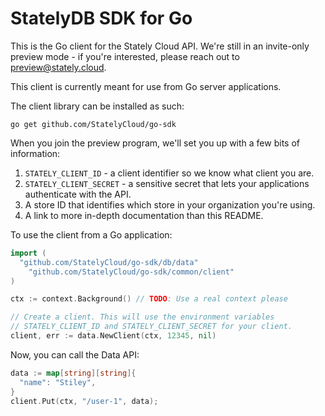 # StatelyDB SDK for Go

This is the Go client for the Stately Cloud API. We're still in an invite-only
preview mode - if you're interested, please reach out to preview@stately.cloud.

This client is currently meant for use from Go server applications.

The client library can be installed as such:

```
go get github.com/StatelyCloud/go-sdk
```

When you join the preview program, we'll set you up with a few bits of information:

1. `STATELY_CLIENT_ID` - a client identifier so we know what client you are.
2. `STATELY_CLIENT_SECRET` - a sensitive secret that lets your applications authenticate with the API.
3. A store ID that identifies which store in your organization you're using.
4. A link to more in-depth documentation than this README.

To use the client from a Go application:

```go
import (
  "github.com/StatelyCloud/go-sdk/db/data"
	"github.com/StatelyCloud/go-sdk/common/client"
)

ctx := context.Background() // TODO: Use a real context please

// Create a client. This will use the environment variables
// STATELY_CLIENT_ID and STATELY_CLIENT_SECRET for your client.
client, err := data.NewClient(ctx, 12345, nil)
```

Now, you can call the Data API:

```go
data := map[string][string]{
  "name": "Stiley",
}
client.Put(ctx, "/user-1", data);
```
